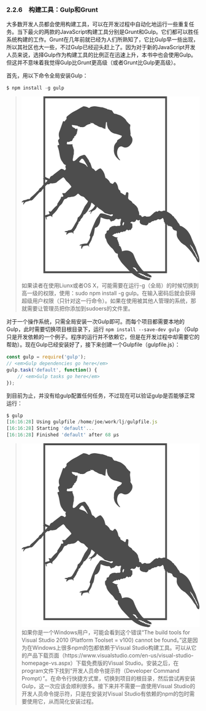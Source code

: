 ### 2.2.6　构建工具：Gulp和Grunt

大多数开发人员都会使用构建工具，可以在开发过程中自动化地运行一些重复任务。当下最火的两款的JavaScript构建工具分别是Grunt和Gulp。它们都可以胜任系统构建的工作。Grunt在几年前就已经为人们所熟知了，它比Gulp早一些出现，所以其社区也大一些，不过Gulp已经迎头赶上了。因为对于新的JavaScript开发人员来说，选择Gulp作为构建工具的比例正在迅速上升，本书中也会使用Gulp。但这并不意味着我觉得Gulp比Grunt更高级（或者Grunt比Gulp更高级）。

首先，用以下命令全局安装Gulp：

```javascript
$ npm install -g gulp
```

> <img class="my_markdown" src="../images/7.png" style="width:503px;  height: 479px; " width="10%"/>
> 如果读者在使用Liunx或者OS X，可能需要在运行-g（全局）的时候切换到高一级的权限，使用：sudo npm install -g gulp。在输入密码后就会获得超级用户权限（只针对这一行命令）。如果在使用被其他人管理的系统，那就需要让管理员把你添加到sudoers的文件里。

对于一个操作系统，只需全局安装一次Gulp即可。而每个项目都需要本地的Gulp，此时需要切换项目根目录下，运行 `npm install --save-dev gulp` （Gulp只是开发依赖的一个例子。程序的运行并不依赖它，但是在开发过程中却需要它的帮助）。现在Gulp已经安装好了，接下来创建一个Gulpfile（gulpfile.js）：

```javascript
const gulp = require('gulp');
// <em>Gulp dependencies go here</em>
gulp.task('default', function() {
    // <em>Gulp tasks go here</em>
});
```

到目前为止，并没有给gulp配置任何任务，不过现在可以验证gulp是否能够正常运行：

```javascript
$ gulp
[16:16:28] Using gulpfile /home/joe/work/lj/gulpfile.js
[16:16:28] Starting 'default'...
[16:16:28] Finished 'default' after 68 μs
```

> <img class="my_markdown" src="../images/7.png" style="width:503px;  height: 479px; " width="10%"/>
> 如果你是一个Windows用户，可能会看到这个错误“The build tools for Visual Studio 2010 (Platform Toolset = v100) cannot be found。”这是因为在Windows上很多npm的包都依赖于Visual Studio构建工具。可以从它的产品下载页面（https://www.visualstudio.com/en-us/visual-studio- homepage-vs.aspx）下载免费版的Visual Studio。安装之后，在program文件下找到“开发人员命令提示符（Developer Command Prompt）”。在命令行快捷方式里，切换到项目的根目录，然后尝试再安装Gulp，这一次应该会顺利很多。接下来并不需要一直使用Visual Studio的开发人员命令提示符，只是在安装对Visual Studio有依赖的npm的包时需要使用它，从而简化安装过程。

